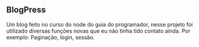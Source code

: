 ## BlogPress

Um blog feito no curso do node do guia do programador, nesse projeto foi utilizado diversas funções novas que eu não tinha tido contato ainda. Por exemplo: Paginação, login, sessão.
